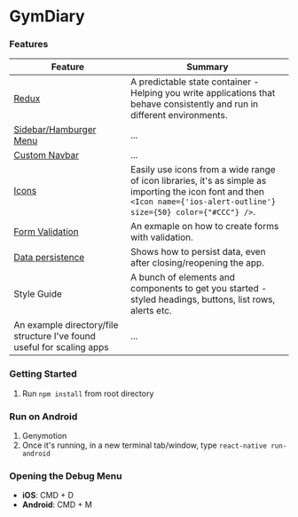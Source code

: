 
# GymDiary

### Features

| Feature | Summary |
|---|---|
| [Redux](https://github.com/reactjs/react-redux) | A predictable state container - Helping you write applications that behave consistently and run in different environments. |
| [Sidebar/Hamburger Menu](https://github.com/Kureev/react-native-side-menu) | ... |
| [Custom Navbar](https://github.com/Kureev/react-native-navbar) | ... |
| [Icons](https://github.com/oblador/react-native-vector-icons) | Easily use icons from a wide range of icon libraries, it's as simple as importing the icon font and then `<Icon name={'ios-alert-outline'} size={50} color={"#CCC"} />`. |
| [Form Validation](https://github.com/gcanti/tcomb-form-native) | An exmaple on how to create forms with validation. |
| [Data persistence](https://github.com/darkrishabh/react-native-db-models) | Shows how to persist data, even after closing/reopening the app. |
| Style Guide | A bunch of elements and components to get you started - styled headings, buttons, list rows, alerts etc. |
| An example directory/file structure I've found useful for scaling apps | ... |



### Getting Started

1. Run `npm install` from root directory

### Run on Android

1. Genymotion
2. Once it's running, in a new terminal tab/window, type `react-native run-android`

### Opening the Debug Menu

- **iOS**: CMD + D
- **Android**: CMD + M
